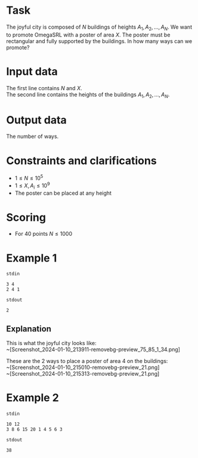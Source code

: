 
# Task

The joyful city is composed of $N$ buildings of heights $A_1, A_2, ..., A_N$. We want to promote OmegaSRL with a poster of area $X$. The poster must be rectangular and fully supported by the buildings. In how many ways can we promote?

# Input data

The first line contains $N$ and $X$.  
The second line contains the heights of the buildings $A_1, A_2, ..., A_N$.

# Output data

The number of ways.

# Constraints and clarifications

* $1 \leq N \leq 10^5$
* $1 \leq X, A_i \leq 10^9$
* The poster can be placed at any height

# Scoring

* For $40$ points $N \leq 1000$

# Example 1

`stdin`
```
3 4
2 4 1
```

`stdout`
```
2
```

## Explanation

This is what the joyful city looks like:  
~[Screenshot_2024-01-10_213911-removebg-preview_75_85_1_34.png]

These are the $2$ ways to place a poster of area $4$ on the buildings:  
~[Screenshot_2024-01-10_215010-removebg-preview_21.png]  
~[Screenshot_2024-01-10_215313-removebg-preview_21.png]

# Example 2

`stdin`
```
10 12
3 8 6 15 20 1 4 5 6 3
```

`stdout`
```
38
```
